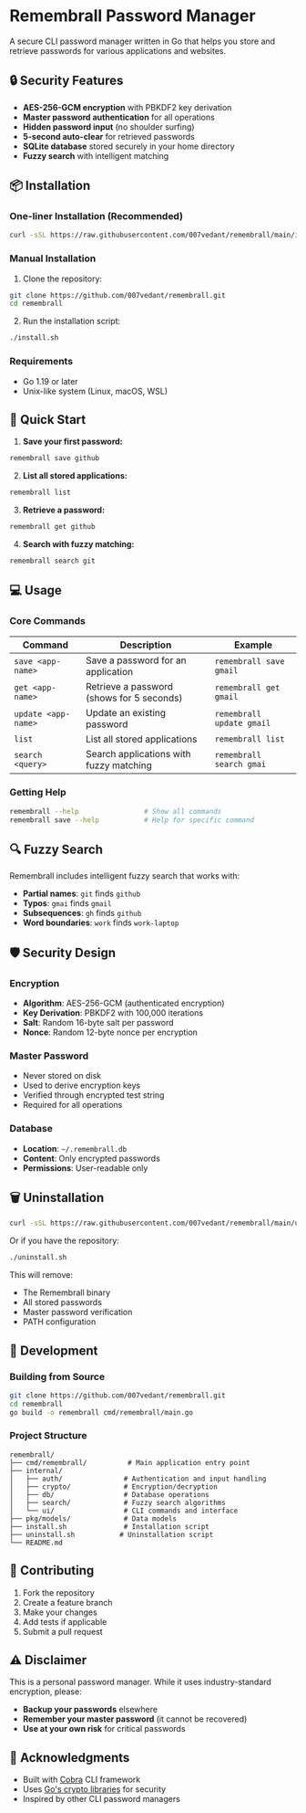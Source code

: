 # Remembrall Password Manager

A secure CLI password manager written in Go that helps you store and retrieve passwords for various applications and websites.

## 🔒 Security Features

- **AES-256-GCM encryption** with PBKDF2 key derivation
- **Master password authentication** for all operations
- **Hidden password input** (no shoulder surfing)
- **5-second auto-clear** for retrieved passwords
- **SQLite database** stored securely in your home directory
- **Fuzzy search** with intelligent matching

## 📦 Installation

### One-liner Installation (Recommended)

```bash
curl -sSL https://raw.githubusercontent.com/007vedant/remembrall/main/install.sh | bash
```

### Manual Installation

1. Clone the repository:
```bash
git clone https://github.com/007vedant/remembrall.git
cd remembrall
```

2. Run the installation script:
```bash
./install.sh
```

### Requirements

- Go 1.19 or later
- Unix-like system (Linux, macOS, WSL)

## 🚀 Quick Start

1. **Save your first password:**
```bash
remembrall save github
```

2. **List all stored applications:**
```bash
remembrall list
```

3. **Retrieve a password:**
```bash
remembrall get github
```

4. **Search with fuzzy matching:**
```bash
remembrall search git
```

## 💻 Usage

### Core Commands

| Command | Description | Example |
|---------|-------------|---------|
| `save <app-name>` | Save a password for an application | `remembrall save gmail` |
| `get <app-name>` | Retrieve a password (shows for 5 seconds) | `remembrall get gmail` |
| `update <app-name>` | Update an existing password | `remembrall update gmail` |
| `list` | List all stored applications | `remembrall list` |
| `search <query>` | Search applications with fuzzy matching | `remembrall search gmai` |

### Getting Help

```bash
remembrall --help                # Show all commands
remembrall save --help           # Help for specific command
```

## 🔍 Fuzzy Search

Remembrall includes intelligent fuzzy search that works with:

- **Partial names**: `git` finds `github`
- **Typos**: `gmai` finds `gmail`
- **Subsequences**: `gh` finds `github`
- **Word boundaries**: `work` finds `work-laptop`

## 🛡️ Security Design

### Encryption
- **Algorithm**: AES-256-GCM (authenticated encryption)
- **Key Derivation**: PBKDF2 with 100,000 iterations
- **Salt**: Random 16-byte salt per password
- **Nonce**: Random 12-byte nonce per encryption

### Master Password
- Never stored on disk
- Used to derive encryption keys
- Verified through encrypted test string
- Required for all operations

### Database
- **Location**: `~/.remembrall.db`
- **Content**: Only encrypted passwords
- **Permissions**: User-readable only

## 🗑️ Uninstallation

```bash
curl -sSL https://raw.githubusercontent.com/007vedant/remembrall/main/uninstall.sh | bash
```

Or if you have the repository:
```bash
./uninstall.sh
```

This will remove:
- The Remembrall binary
- All stored passwords
- Master password verification
- PATH configuration

## 🔧 Development

### Building from Source

```bash
git clone https://github.com/007vedant/remembrall.git
cd remembrall
go build -o remembrall cmd/remembrall/main.go
```

### Project Structure

```
remembrall/
├── cmd/remembrall/          # Main application entry point
├── internal/
│   ├── auth/               # Authentication and input handling
│   ├── crypto/             # Encryption/decryption
│   ├── db/                 # Database operations
│   ├── search/             # Fuzzy search algorithms
│   └── ui/                 # CLI commands and interface
├── pkg/models/             # Data models
├── install.sh              # Installation script
├── uninstall.sh           # Uninstallation script
└── README.md
```

## 🤝 Contributing

1. Fork the repository
2. Create a feature branch
3. Make your changes
4. Add tests if applicable
5. Submit a pull request

## ⚠️ Disclaimer

This is a personal password manager. While it uses industry-standard encryption, please:

- **Backup your passwords** elsewhere
- **Remember your master password** (it cannot be recovered)
- **Use at your own risk** for critical passwords

## 🙏 Acknowledgments

- Built with [Cobra](https://github.com/spf13/cobra) CLI framework
- Uses [Go's crypto libraries](https://pkg.go.dev/crypto) for security
- Inspired by other CLI password managers